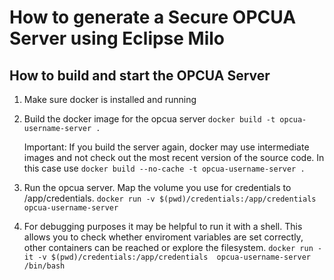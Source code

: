 # How to generate a Secure OPCUA Server using Eclipse Milo
    
## How to build and start the OPCUA Server

1. Make sure docker is installed and running

2. Build the docker image for the opcua server
    `docker build -t opcua-username-server .`
    
   Important: If you build the server again, docker may use intermediate images and not check out the most recent version of the source code. 
   In this case use `docker build --no-cache -t opcua-username-server .`

3. Run the opcua server. Map the volume you use for credentials to /app/credentials.
    `docker run -v $(pwd)/credentials:/app/credentials opcua-username-server`
    
4. For debugging purposes it may be helpful to run it with a shell. 
    This allows you to check whether enviroment variables are set correctly, other containers can be reached or explore the filesystem.
    `docker run -it -v $(pwd)/credentials:/app/credentials  opcua-username-server /bin/bash`
